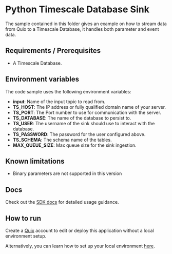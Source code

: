 # Python Timescale Database Sink

The sample contained in this folder gives an example on how to stream data from Quix to a Timescale Database, it handles both parameter and event data.

## Requirements / Prerequisites
 - A Timescale Database.

## Environment variables

The code sample uses the following environment variables:

- **input**: Name of the input topic to read from.
- **TS_HOST**: The IP address or fully qualified domain name of your server.
- **TS_PORT**: The Port number to use for communication with the server.
- **TS_DATABASE**: The name of the database to persist to.
- **TS_USER**: The username of the sink should use to interact with the database.
- **TS_PASSWORD**: The password for the user configured above.
- **TS_SCHEMA**: The schema name of the tables.
- **MAX_QUEUE_SIZE**: Max queue size for the sink ingestion.

## Known limitations 
- Binary parameters are not supported in this version


## Docs

Check out the [SDK docs](https://quix.ai/docs/sdk/introduction.html) for detailed usage guidance.

## How to run
Create a [Quix](https://portal.platform.quix.ai/self-sign-up?xlink=github) account to edit or deploy this application without a local environment setup.

Alternatively, you can learn how to set up your local environment [here](https://quix.ai/docs/sdk/python-setup.html).
